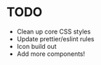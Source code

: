 # TODO
* Clean up core CSS styles
* Update prettier/eslint rules
* Icon build out
* Add more components!
